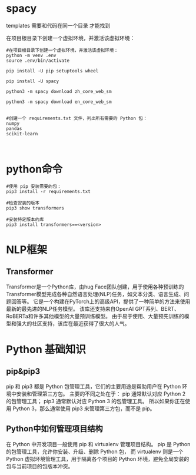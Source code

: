 # spacy

templates 需要和代码在同一个目录 才能找到

在项目根目录下创建一个虚拟环境，并激活该虚拟环境：
```shell
#在项目根目录下创建一个虚拟环境，并激活该虚拟环境：
python -m venv .env
source .env/bin/activate

pip install -U pip setuptools wheel

pip install -U spacy

python3 -m spacy download zh_core_web_sm

python3 -m spacy download en_core_web_sm


#创建一个 requirements.txt 文件，列出所有需要的 Python 包：
numpy
pandas
scikit-learn



```

# python命令

```shell
#使用 pip 安装需要的包：
pip3 install -r requirements.txt

#检查安装的版本
pip3 show transformers

#安装特定版本的库
pip3 install transformers==<version>
```





# NLP框架

## Transformer
Transformer是一个Python库，由hug Face团队创建，用于使用各种预训练的Transformer模型完成各种自然语言处理(NLP)任务，如文本分类、语言生成、问题回答等。
它是一个构建在PyTorch上的高级API，提供了一种简单的方法来使用最新的最先进的NLP任务模型。
该库还支持来自OpenAI GPT系列、BERT、RoBERTa和许多其他模型的大量预训练模型。
由于易于使用、大量预先训练的模型和强大的社区支持，该库在最近获得了很大的人气。

# Python 基础知识
## pip&pip3
pip 和 pip3 都是 Python 包管理工具，它们的主要用途是帮助用户在 Python 环境中安装和管理第三方包。
主要的不同之处在于：
pip 通常默认对应 Python 2 的包管理工具；
pip3 通常默认对应 Python 3 的包管理工具。
所以如果你正在使用 Python 3，那么通常使用 pip3 来管理第三方包，而不是 pip。

## Python中如何管理项目结构
在 Python 中开发项目一般使用 pip 和 virtualenv 管理项目结构。
pip 是 Python 的包管理工具，允许你安装、升级、删除 Python 包，
而 virtualenv 则是一个 Python 虚拟环境管理工具，用于隔离各个项目的 Python 环境，避免全局安装的包与当前项目的包版本冲突。